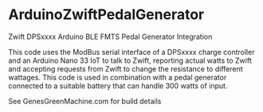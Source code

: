 # ArduinoZwiftPedalGenerator
Zwift DPSxxxx Arduino BLE FMTS Pedal Generator Integration

This code uses the ModBus serial interface of a DPSxxxx charge controller and an Arduino Nano 33 IoT
to talk to Zwift, reporting actual watts to Zwift and accepting requests from Zwift to change the
resistance to different wattages.  This code is used in combination with a pedal generator connected to 
a suitable battery that can handle 300 watts of input.

See GenesGreenMachine.com for build details
